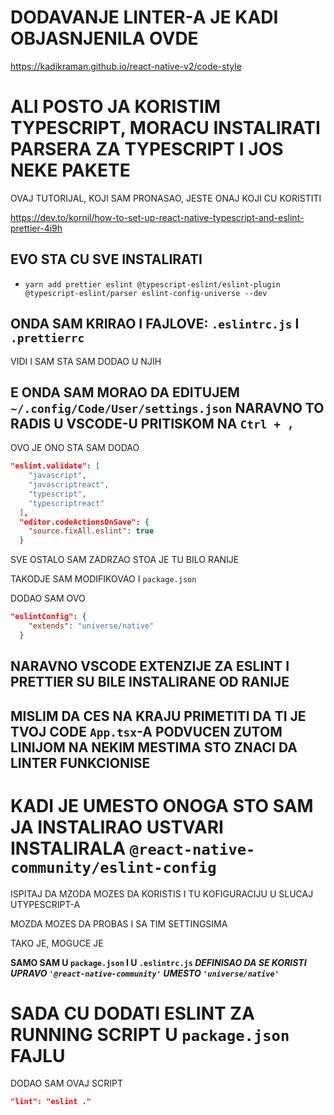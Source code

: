 # DODAVANJE LINTER-A JE KADI OBJASNJENILA OVDE

<https://kadikraman.github.io/react-native-v2/code-style>

# ALI POSTO JA KORISTIM TYPESCRIPT, MORACU INSTALIRATI PARSERA ZA TYPESCRIPT I JOS NEKE PAKETE

OVAJ TUTORIJAL, KOJI SAM PRONASAO, JESTE ONAJ KOJI CU KORISTITI

<https://dev.to/kornil/how-to-set-up-react-native-typescript-and-eslint-prettier-4i9h>

## EVO STA CU SVE INSTALIRATI

- `yarn add prettier eslint @typescript-eslint/eslint-plugin @typescript-eslint/parser eslint-config-universe --dev`

## ONDA SAM KRIRAO I FAJLOVE: `.eslintrc.js` I `.prettierrc`

VIDI I SAM STA SAM DODAO U NJIH

## E ONDA SAM MORAO DA EDITUJEM `~/.config/Code/User/settings.json` NARAVNO TO RADIS U VSCODE-U PRITISKOM NA `Ctrl + ,`

OVO JE ONO STA SAM DODAO

```json
"eslint.validate": [
    "javascript",
    "javascriptreact",
    "typescript",
    "typescriptreact"
  ],
  "editor.codeActionsOnSave": {
    "source.fixAll.eslint": true
  }
```

SVE OSTALO SAM ZADRZAO STOA JE TU BILO RANIJE

TAKODJE SAM MODIFIKOVAO I `package.json`

DODAO SAM OVO

```json
"eslintConfig": {
    "extends": "universe/native"
  }
```

## NARAVNO VSCODE EXTENZIJE ZA ESLINT I PRETTIER SU BILE INSTALIRANE OD RANIJE

## MISLIM DA CES NA KRAJU PRIMETITI DA TI JE TVOJ CODE `App.tsx`-A PODVUCEN ZUTOM LINIJOM NA NEKIM MESTIMA STO ZNACI DA LINTER FUNKCIONISE

# KADI JE UMESTO ONOGA STO SAM JA INSTALIRAO USTVARI INSTALIRALA `@react-native-community/eslint-config`

ISPITAJ DA MZODA MOZES DA KORISTIS I TU KOFIGURACIJU U SLUCAJ UTYPESCRIPT-A

MOZDA MOZES DA PROBAS I SA TIM SETTINGSIMA

TAKO JE, MOGUCE JE

**SAMO SAM U `package.json` I U `.eslintrc.js` *DEFINISAO DA SE KORISTI UPRAVO `'@react-native-community'` UMESTO `'universe/native'`***

# SADA CU DODATI ESLINT ZA RUNNING SCRIPT  U `package.json` FAJLU

DODAO SAM OVAJ SCRIPT

```json
"lint": "eslint ."
```
